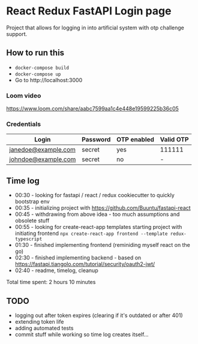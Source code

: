 # React Redux FastAPI Login page
Project that allows for logging in into artificial system with otp challenge support.
## How to run this
* `docker-compose build`
* `docker-compose up`
* Go to http://localhost:3000

### Loom video
https://www.loom.com/share/aabc7599aa1c4e448e19599225b36c05

### Credentials
| Login  | Password | OTP enabled | Valid OTP |
| ------------- | ------------- | ------------- | -------------  | 
| janedoe@example.com  | secret  | yes | 111111 |
| johndoe@example.com  | secret  | no | - |

## Time log
* 00:30 - looking for fastapi / react / redux cookiecutter to quickly bootstrap env
* 00:35 -  initializing project with https://github.com/Buuntu/fastapi-react
* 00:45 - withdrawing from above idea - too much assumptions and obsolete stuff
* 00:55 - looking for create-react-app templates starting project with  initiating frontend `npx create-react-app frontend --template redux-typescript`
* 01:30 - finished implementing frontend (reminiding myself react on the go)
* 02:30 - finished implementing backend - based on https://fastapi.tiangolo.com/tutorial/security/oauth2-jwt/ 
* 02:40 - readme, timelog, cleanup

Total time spent: 2 hours 10 minutes
## TODO
* logging out after token expires (clearing if it's outdated or after 401)
* extending token life 
* adding automated tests
* commit stuff while working so time log creates itself...

